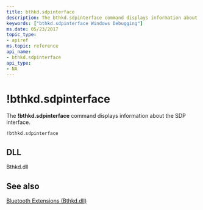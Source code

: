 ```yaml
---
title: bthkd.sdpinterface
description: The bthkd.sdpinterface command displays information about the SDP interface.
keywords: ["bthkd.sdpinterface Windows Debugging"]
ms.date: 05/23/2017
topic_type:
- apiref
ms.topic: reference
api_name:
- bthkd.sdpinterface
api_type:
- NA
---
```


# !bthkd.sdpinterface


The **!bthkd.sdpinterface** command displays information about the SDP interface.

```dbgsyntax
!bthkd.sdpinterface
```

## <span id="DLL"></span><span id="dll"></span>DLL


Bthkd.dll

## <span id="see_also"></span>See also


[Bluetooth Extensions (Bthkd.dll)](bluetooh-extensions--bthkd-dll-.md)

 

 






